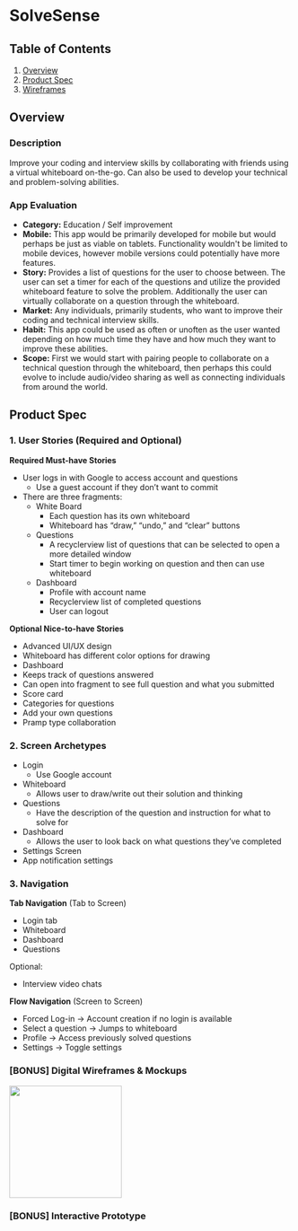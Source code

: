 # SolveSense

## Table of Contents
1. [Overview](#Overview)
1. [Product Spec](#Product-Spec)
1. [Wireframes](#Wireframes)

## Overview
### Description
Improve your coding and interview skills by collaborating with friends using a virtual whiteboard on-the-go. Can also be used to develop your technical and problem-solving abilities. 

### App Evaluation
- **Category:** Education / Self improvement 
- **Mobile:** This app would be primarily developed for mobile but would perhaps be just as viable on tablets. Functionality wouldn't be limited to mobile devices, however mobile versions could potentially have more features.
- **Story:** Provides a list of questions for the user to choose between. The user can set a timer for each of the questions and utilize the provided whiteboard feature to solve the problem. Additionally the user can virtually collaborate on a question through the whiteboard.
- **Market:** Any individuals, primarily students, who want to improve their coding and technical interview skills.
- **Habit:** This app could be used as often or unoften as the user wanted depending on how much time they have and how much they want to improve these abilities.
- **Scope:** First we would start with pairing people to collaborate on a technical question through the whiteboard, then perhaps this could evolve to include audio/video sharing as well as connecting individuals from around the world.

## Product Spec
### 1. User Stories (Required and Optional)

**Required Must-have Stories**

* User logs in with Google to access account and questions
	* Use a guest account if they don’t want to commit
* There are three fragments:
	* White Board
		* Each question has its own whiteboard
		* Whiteboard has “draw,” “undo,” and “clear” buttons
	* Questions
		* A recyclerview list of questions that can be selected to open a more detailed window
		* Start timer to begin working on question and then can use whiteboard
	* Dashboard
		* Profile with account name
		* Recyclerview list of completed questions
		* User can logout

**Optional Nice-to-have Stories**

* Advanced UI/UX design
* Whiteboard has different color options for drawing
* Dashboard
* Keeps track of questions answered
* Can open into fragment to see full question and what you submitted
* Score card
* Categories for questions
* Add your own questions
* Pramp type collaboration

### 2. Screen Archetypes

* Login
	* Use Google account
* Whiteboard 
	* Allows user to draw/write out their solution and thinking
* Questions 
	* Have the description of the question and instruction for what to solve for
* Dashboard
	* Allows the user to look back on what questions they’ve completed
* Settings Screen
* App notification settings

### 3. Navigation

**Tab Navigation** (Tab to Screen)

* Login tab
* Whiteboard
* Dashboard 
* Questions

Optional:
* Interview video chats

**Flow Navigation** (Screen to Screen)
* Forced Log-in -> Account creation if no login is available
* Select a question -> Jumps to whiteboard
* Profile -> Access previously solved questions
* Settings -> Toggle settings

### [BONUS] Digital Wireframes & Mockups
<img src="https://github.com/YisakeBeyene/SolveSense/blob/master/SolveSense%20Wireframe.png" height=200>

### [BONUS] Interactive Prototype

